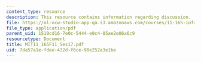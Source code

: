 ```yaml
---
content_type: resource
description: This resource contains information regarding discussion.
file: https://ol-ocw-studio-app-qa.s3.amazonaws.com/courses/11-165-infrastructure-and-energy-technology-challenges-fall-2011/7da57a1efdee432df6ce98e252a3e1be_MIT11_165F11_Ses17.pdf
file_type: application/pdf
parent_uid: 1519cd16-7e0c-5444-e0c4-85ae2e06a6c9
resourcetype: Document
title: MIT11_165F11_Ses17.pdf
uid: 7da57a1e-fdee-432d-f6ce-98e252a3e1be
---
```


